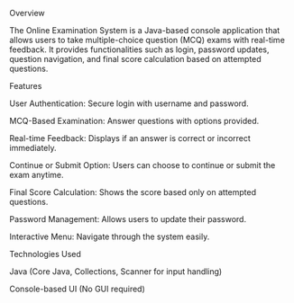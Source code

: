 Overview

The Online Examination System is a Java-based console application that allows users to take multiple-choice question (MCQ) exams with real-time feedback. It provides functionalities such as login, password updates, question navigation, and final score calculation based on attempted questions.

Features

User Authentication: Secure login with username and password.

MCQ-Based Examination: Answer questions with options provided.

Real-time Feedback: Displays if an answer is correct or incorrect immediately.

Continue or Submit Option: Users can choose to continue or submit the exam anytime.

Final Score Calculation: Shows the score based only on attempted questions.

Password Management: Allows users to update their password.

Interactive Menu: Navigate through the system easily.

Technologies Used

Java (Core Java, Collections, Scanner for input handling)

Console-based UI (No GUI required)
